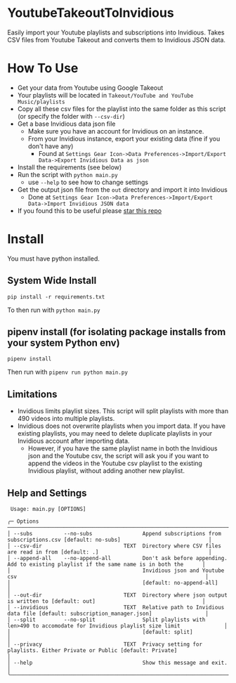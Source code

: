# YoutubeTakeoutToInvidious

Easily import your Youtube playlists and subscriptions into Invidious. Takes CSV files from Youtube Takeout and converts them to Invidious JSON data.

# How To Use

- Get your data from Youtube using Google Takeout
- Your playlists will be located in `Takeout/YouTube and YouTube Music/playlists`
- Copy all these csv files for the playlist into the same folder as this script (or specify the folder with `--csv-dir`)
- Get a base Invidious data json file
  - Make sure you have an account for Invidious on an instance.
  - From your Invidious instance, export your existing data (fine if you don't have any)
    - Found at `Settings Gear Icon->Data Preferences->Import/Export Data->Export Invidious Data as json`
- Install the requirements (see below)
- Run the script with `python main.py`
  - use `--help` to see how to change settings
- Get the output json file from the `out` directory and import it into Invidious
  - Done at `Settings Gear Icon->Data Preferences->Import/Export Data->Import Invidious JSON data`
- If you found this to be useful please [star this repo](https://github.com/C-Loftus/YoutubeTakeoutToInvidious)

# Install

You must have python installed.

## System Wide Install

```
pip install -r requirements.txt
```

To then run with `python main.py`

## pipenv install (for isolating package installs from your system Python env)

```
pipenv install
```

Then run with `pipenv run python main.py`

## Limitations

- Invidious limits playlist sizes. This script will split playlists with more than 490 videos into multiple playlists.
- Invidious does not overwrite playlists when you import data. If you have existing playlists, you may need to delete duplicate playlists in your Invidious account after importing data.
  - However, if you have the same playlist name in both the Invidious json and the Youtube csv, the script will ask you if you want to append the videos in the Youtube csv playlist to the existing Invidious playlist, without adding another new playlist.

## Help and Settings

```
 Usage: main.py [OPTIONS]

╭─ Options ──────────────────────────────────────────────────────────────────────────────────────────────────────────────────────────╮
│ --subs          --no-subs                Append subscriptions from subscriptions.csv [default: no-subs]                            │
│ --csv-dir                          TEXT  Directory where CSV files are read in from [default: .]                                   │
│ --append-all    --no-append-all          Don't ask before appending. Add to existing playlist if the same name is in both the      │
│                                          Invidious json and Youtube csv                                                            │
│                                          [default: no-append-all]                                                                  │
│ --out-dir                          TEXT  Directory where json output is written to [default: out]                                  │
│ --invidious                        TEXT  Relative path to Invidious data file [default: subscription_manager.json]                 │
│ --split         --no-split               Split playlists with len>490 to accomodate for Invidious playlist size limit              │
│                                          [default: split]                                                                          │
│ --privacy                          TEXT  Privacy setting for playlists. Either Private or Public [default: Private]                │
│ --help                                   Show this message and exit.                                                               │
╰────────────────────────────────────────────────────────────────────────────────────────────────────────────────────────────────────╯
```
